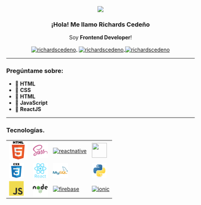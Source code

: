<p align="center" width="300">
   <img align="center" width="200" src="https://avatars.githubusercontent.com/u/69703082?s=400&u=348e1ec6a8dbad7fbb52c2996a2d0a173a1ad68b&v=4" />
   <h3 align="center">¡Hola! Me llamo Richards Cedeño </h3>
</p>

<p align="center">Soy <strong>Frontend Developer</strong>!</p>
<p align="center">
   <a href="https://linkedin.com/in/richardscedeno" target="blank" style='margin-right:4px'>
    <img align="center" src="https://cdn.jsdelivr.net/npm/simple-icons@3.0.1/icons/linkedin.svg" alt="richardscedeno" height="28px" width="28px" />
  </a>
  <a href="https://instagram.com/richards.cedeno" target="blank">
    <img align="center" src="https://cdn.jsdelivr.net/npm/simple-icons@3.0.1/icons/instagram.svg" alt="richardscedeno" height="28px" width="28px" />
  </a>
  <a href="https://twitter.com/richardscedeno" target="blank">
    <img align="center" src="https://cdn.jsdelivr.net/npm/simple-icons@3.0.1/icons/twitter.svg" alt="richardscedeno" height="28px" width="28px" />
  </a>
</p>

___

<h3 align="left">Pregúntame sobre:</h3>

- 💬 **HTML**
- 💬 **CSS**
- 💬 **HTML**
- 💬 **JavaScript**
- 💬 **ReactJS**


___

<h3  align="left">Tecnologías.</h3>

<table align="center">
  <tbody>
    <tr>
      <td>
        <a href="https://www.w3.org/html/" target="_blank" rel="noreferrer"> <img src="https://raw.githubusercontent.com/devicons/devicon/master/icons/html5/html5-original-wordmark.svg" alt="html5" width="50" height="50"/> </a>
      </td>
      <td>
        <a href="https://sass-lang.com" target="_blank" rel="noreferrer"> <img src="https://raw.githubusercontent.com/devicons/devicon/master/icons/sass/sass-original.svg" alt="sass" width="40" height="40"/> </a>
      </td>
      <td>
        <a href="https://reactnative.dev/" target="_blank" rel="noreferrer"> <img src="https://reactnative.dev/img/header_logo.svg" alt="reactnative" width="40" height="40"/> </a>
      </td>
      <td>
        <a href="https://www.mongodb.com/" target="_blank" rel="noreferrer"> <img src="https://www.vectorlogo.zone/logos/mongodb/mongodb-icon.svg" width="40" height="40"/> </a>
      </td>
    </tr>
    <tr>
      <td>
        <a href="https://www.w3schools.com/css/" target="_blank" rel="noreferrer"> <img src="https://raw.githubusercontent.com/devicons/devicon/master/icons/css3/css3-original-wordmark.svg" alt="css3" width="40" height="40"/> </a>
      </td>
      <td>
        <a href="https://reactjs.org/" target="_blank" rel="noreferrer"> <img src="https://raw.githubusercontent.com/devicons/devicon/master/icons/react/react-original-wordmark.svg" alt="react" width="40" height="40"/> </a>
      </td>
      <td>
        <a href="https://www.mysql.com/" target="_blank" rel="noreferrer"> <img src="https://raw.githubusercontent.com/devicons/devicon/master/icons/mysql/mysql-original-wordmark.svg" alt="mysql" width="40" height="40"/> </a> 
      </td>
      <td>
        <a href="https://www.python.org" target="_blank" rel="noreferrer"> <img src="https://raw.githubusercontent.com/devicons/devicon/master/icons/python/python-original.svg" alt="python" width="40" height="40"/> </a> 
      </td>
    </tr>
    <tr>
      <td>
        <a href="https://developer.mozilla.org/en-US/docs/Web/JavaScript" target="_blank" rel="noreferrer"> <img src="https://raw.githubusercontent.com/devicons/devicon/master/icons/javascript/javascript-original.svg" alt="javascript" width="40" height="40"/> </a>
      </td>
      <td>
        <a href="https://nodejs.org" target="_blank" rel="noreferrer"> <img src="https://raw.githubusercontent.com/devicons/devicon/master/icons/nodejs/nodejs-original-wordmark.svg" alt="nodejs" width="40" height="40"/> </a>
      </td>
      <td>
        <a href="https://firebase.google.com/" target="_blank" rel="noreferrer"> <img src="https://www.vectorlogo.zone/logos/firebase/firebase-icon.svg" alt="firebase" width="40" height="40"/> </a>
      </td>
      <td>
        <a href="https://ionicframework.com" target="_blank" rel="noreferrer"> <img src="https://upload.wikimedia.org/wikipedia/commons/d/d1/Ionic_Logo.svg" alt="ionic" width="40" height="40"/> </a> 
      </td>
    </tr>
  </tbody>
</table>

